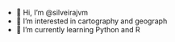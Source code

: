 - 👋 Hi, I’m @silveirajvm
- 👀 I’m interested in cartography and geograph
- 🌱 I’m currently learning Python and R

<!---
silveirajvm/silveirajvm is a ✨ special ✨ repository because its `README.md` (this file) appears on your GitHub profile.
You can click the Preview link to take a look at your changes.
--->
